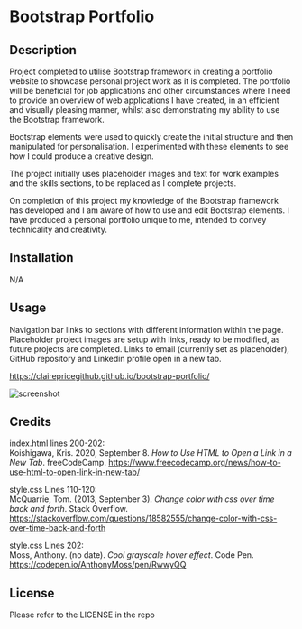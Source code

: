 # Bootstrap Portfolio

## Description

Project completed to utilise Bootstrap framework in creating a portfolio website to showcase personal project work as it is completed. The portfolio will be beneficial for job applications and other circumstances where I need to provide an overview of web applications I have created, in an efficient and visually pleasing manner, whilst also demonstrating my ability to use the Bootstrap framework.

Bootstrap elements were used to quickly create the initial structure and then manipulated for personalisation. I experimented with these elements to see how I could produce a creative design. 

The project initially uses placeholder images and text for work examples and the skills sections, to be replaced as I complete projects. 

On completion of this project my knowledge of the Bootstrap framework has developed and I am aware of how to use and edit Bootstrap elements. I have produced a personal portfolio unique to me, intended to convey technicality and creativity.

## Installation

N/A

## Usage

Navigation bar links to sections with different information within the page. Placeholder project images are setup with links, ready to be modified, as future projects are completed. Links to email (currently set as placeholder), GitHub repository and Linkedin profile open in a new tab.

https://clairepricegithub.github.io/bootstrap-portfolio/

![screenshot](images/screenshot.png)

## Credits

index.html lines 200-202: <br>
Koishigawa, Kris. 2020, September 8. *How to Use HTML to Open a Link in a New Tab*. freeCodeCamp. https://www.freecodecamp.org/news/how-to-use-html-to-open-link-in-new-tab/ 

style.css Lines 110-120: <br>
McQuarrie, Tom. (2013, September 3). *Change color with css over time back and forth*. Stack Overflow. https://stackoverflow.com/questions/18582555/change-color-with-css-over-time-back-and-forth

style.css Lines 202: <br>
Moss, Anthony. (no date). *Cool grayscale hover effect*. Code Pen. https://codepen.io/AnthonyMoss/pen/RwwyQQ 

## License

Please refer to the LICENSE in the repo